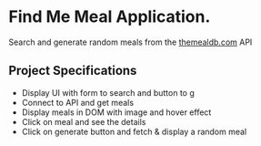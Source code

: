 # Find Me Meal Application.

Search and generate random meals from the [themealdb.com](https://www.themealdb.com) API

## Project Specifications

- Display UI with form to search and button to g
- Connect to API and get meals
- Display meals in DOM with image and hover effect
- Click on meal and see the details
- Click on generate button and fetch & display a random meal
